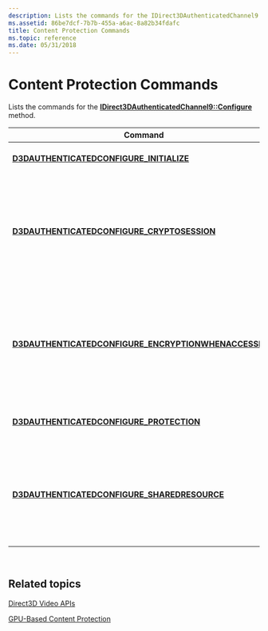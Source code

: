 ```yaml
---
description: Lists the commands for the IDirect3DAuthenticatedChannel9::Configure method.
ms.assetid: 86be7dcf-7b7b-455a-a6ac-8a82b34fdafc
title: Content Protection Commands
ms.topic: reference
ms.date: 05/31/2018
---
```


# Content Protection Commands

Lists the commands for the [**IDirect3DAuthenticatedChannel9::Configure**](/windows/desktop/api/d3d9/nf-d3d9-idirect3dauthenticatedchannel9-configure) method.



| Command                                                                                                           | Description                                                                                                           |
|-------------------------------------------------------------------------------------------------------------------|-----------------------------------------------------------------------------------------------------------------------|
| [**D3DAUTHENTICATEDCONFIGURE\_INITIALIZE**](d3dauthenticatedconfigure-initialize.md)                             | Initializes the authenticated channel.                                                                                |
| [**D3DAUTHENTICATEDCONFIGURE\_CRYPTOSESSION**](d3dauthenticatedconfigure-cryptosession.md)                       | Associates a cryptographic session with a DirectX Video Acceleration 2 (DXVA-2) decoder device and a Direct3D device. |
| [**D3DAUTHENTICATEDCONFIGURE\_ENCRYPTIONWHENACCESSIBLE**](d3dauthenticatedconfigure-encryptionwhenaccessible.md) | Sets the level of encryption that is performed before protected content becomes accessible to the CPU or bus.         |
| [**D3DAUTHENTICATEDCONFIGURE\_PROTECTION**](d3dauthenticatedconfigure-protection.md)                             | Enables or disables protection for the device.                                                                        |
| [**D3DAUTHENTICATEDCONFIGURE\_SHAREDRESOURCE**](d3dauthenticatedconfigure-sharedresource.md)                     | Enables a process to open a shared resource, or disables a process from opening shared resources.                     |



 

## Related topics

<dl> <dt>

[Direct3D Video APIs](direct3d-video-apis.md)
</dt> <dt>

[GPU-Based Content Protection](gpu-based-content-protection.md)
</dt> </dl>

 

 



